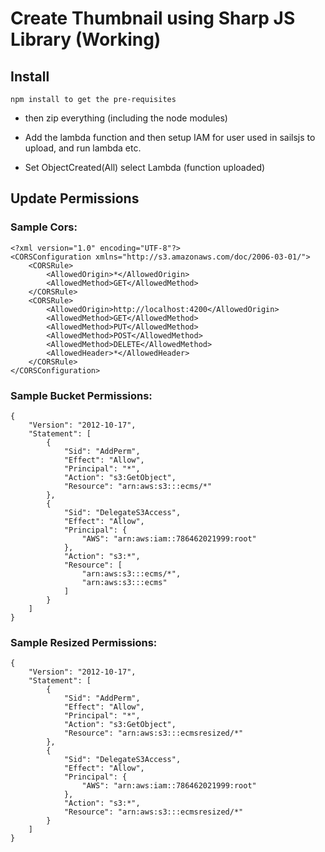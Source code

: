 # Create Thumbnail using Sharp JS Library (Working)

## Install

```npm install to get the pre-requisites```

* then zip everything (including the node modules)

* Add the lambda function and then setup IAM for user used in sailsjs to upload, and run lambda etc.

* Set ObjectCreated(All) select Lambda (function uploaded)

## Update Permissions

### Sample Cors:

```
<?xml version="1.0" encoding="UTF-8"?>
<CORSConfiguration xmlns="http://s3.amazonaws.com/doc/2006-03-01/">
    <CORSRule>
        <AllowedOrigin>*</AllowedOrigin>
        <AllowedMethod>GET</AllowedMethod>
    </CORSRule>
    <CORSRule>
        <AllowedOrigin>http://localhost:4200</AllowedOrigin>
        <AllowedMethod>GET</AllowedMethod>
        <AllowedMethod>PUT</AllowedMethod>
        <AllowedMethod>POST</AllowedMethod>
        <AllowedMethod>DELETE</AllowedMethod>
        <AllowedHeader>*</AllowedHeader>
    </CORSRule>
</CORSConfiguration>
```

### Sample Bucket Permissions:

```
{
	"Version": "2012-10-17",
	"Statement": [
		{
			"Sid": "AddPerm",
			"Effect": "Allow",
			"Principal": "*",
			"Action": "s3:GetObject",
			"Resource": "arn:aws:s3:::ecms/*"
		},
		{
			"Sid": "DelegateS3Access",
			"Effect": "Allow",
			"Principal": {
				"AWS": "arn:aws:iam::786462021999:root"
			},
			"Action": "s3:*",
			"Resource": [
				"arn:aws:s3:::ecms/*",
				"arn:aws:s3:::ecms"
			]
		}
	]
}
```

### Sample Resized Permissions:

```
{
	"Version": "2012-10-17",
	"Statement": [
		{
			"Sid": "AddPerm",
			"Effect": "Allow",
			"Principal": "*",
			"Action": "s3:GetObject",
			"Resource": "arn:aws:s3:::ecmsresized/*"
		},
		{
			"Sid": "DelegateS3Access",
			"Effect": "Allow",
			"Principal": {
				"AWS": "arn:aws:iam::786462021999:root"
			},
			"Action": "s3:*",
			"Resource": "arn:aws:s3:::ecmsresized/*"
		}
	]
}
```